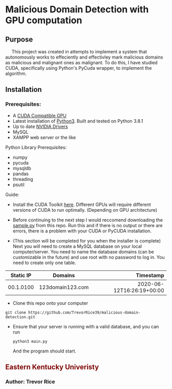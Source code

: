 # Malicious Domain Detection with GPU computation

## Purpose
 &nbsp;&nbsp;&nbsp;&nbsp; This project was created in attempts to implement a system that autonomously works to effeciently and effectivley mark malicious domains as malicious and malignant ones as malignant. To do this, I have studied CUDA, specifically using Python's PyCuda wrapper, to implement the algorithm.

## Installation
### Prerequisites:
* A [CUDA Compatible GPU](https://developer.nvidia.com/cuda-gpus "CUDA compatible GPU")
* Latest installation of [Python3](https://www.python.org/downloads/ ""). Built and tested on Python 3.8.1
* Up to date [NVIDIA Drivers](https://www.nvidia.com/Download/index.aspx "Drivers")
* MySQL
* XAMPP web server or the like

Python Library Prerequisites:
* numpy
* pycuda
* mysqldb
* pandas
* threading
* psutil

Guide: <br>
* Install the CUDA Toolkit [here](https://developer.nvidia.com/cuda-toolkit ""). Different GPUs will require different versions of CUDA to run optimally. (Depending on GPU architecture)

* Before continuing to the next step I would reccomend downloading the [sample.py](https://github.com/TrevorRice39/malicious-domain-detection/blob/master/CUDA/sample.py "") from this repo. Run this and if there is no output or there are errors, there is a problem with your CUDA or PyCUDA installation.

* (This section will be completed for you when the installer is complete) Next you will need to create a MySQL database on your local computer/server. You need to name the database domains (can be customizable in the future) and use root with no password to log in. You need to create only one table.

| Static IP        | Domains           | Timestamp  |
| ------------- |:-------------:| -----:|
| 00.1.0100   | 123domain123.com | 2020-06-12T16:26:19+00:00 |

* Clone this repo onto your computer <br>
```
git clone https://github.com/TrevorRice39/malicious-domain-detection.git
``` 
* Ensure that your server is running with a valid database, and you can run 
    ```
    python3 main.py
    ```
    And the program should start.

## <span style="color:maroon">Eastern Kentucky Univeristy</span>
### Author: Trevor Rice